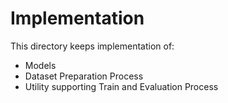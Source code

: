 # Implementation

This directory keeps implementation of:
- Models
- Dataset Preparation Process
- Utility supporting Train and Evaluation Process
